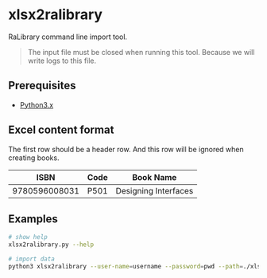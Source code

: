 # xlsx2ralibrary

RaLibrary command line import tool.

> The input file must be closed when running this tool.
> Because we will write logs to this file.

## Prerequisites

* [Python3.x](https://www.python.org/ftp/python/3.6.3/python-3.6.3.exe)

## Excel content format

The first row should be a header row.
And this row will be ignored when creating books.

| ISBN          | Code  | Book Name            |
| ------------- | ----- | -------------------- |
| 9780596008031 | P501  | Designing Interfaces |

## Examples

```sh
# show help
xlsx2ralibrary.py --help

# import data
python3 xlsx2ralibrary --user-name=username --password=pwd --path=./xlsx2ralibrary/books.xlsx
```
